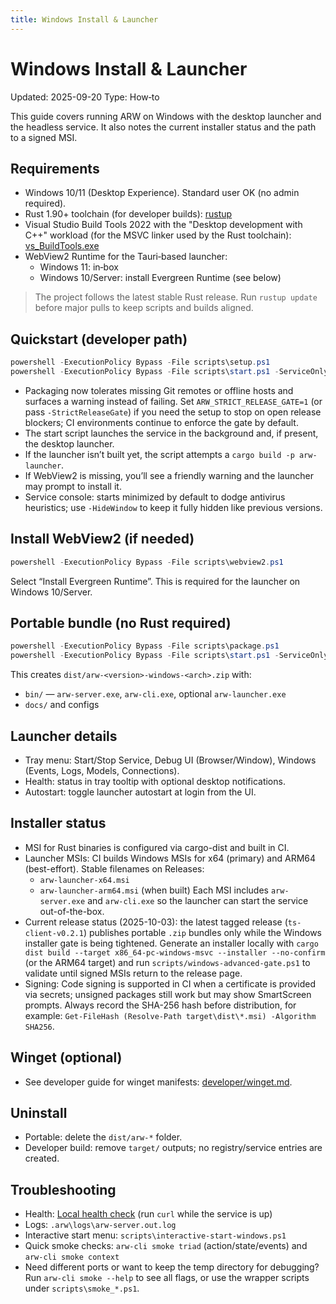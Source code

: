 ```yaml
---
title: Windows Install & Launcher
---
```


# Windows Install & Launcher
Updated: 2025-09-20
Type: How‑to

This guide covers running ARW on Windows with the desktop launcher and the headless service. It also notes the current installer status and the path to a signed MSI.

## Requirements

- Windows 10/11 (Desktop Experience). Standard user OK (no admin required).
- Rust 1.90+ toolchain (for developer builds): [rustup](https://rustup.rs)
- Visual Studio Build Tools 2022 with the "Desktop development with C++" workload (for the MSVC linker used by the Rust toolchain): [vs_BuildTools.exe](https://aka.ms/vs/17/release/vs_BuildTools.exe)
- WebView2 Runtime for the Tauri‑based launcher:
  - Windows 11: in‑box
  - Windows 10/Server: install Evergreen Runtime (see below)

> The project follows the latest stable Rust release. Run `rustup update` before major pulls to keep scripts and builds aligned.

## Quickstart (developer path)

```powershell
powershell -ExecutionPolicy Bypass -File scripts\setup.ps1
powershell -ExecutionPolicy Bypass -File scripts\start.ps1 -ServiceOnly -WaitHealth
```
- Packaging now tolerates missing Git remotes or offline hosts and surfaces a warning instead of failing. Set `ARW_STRICT_RELEASE_GATE=1` (or pass `-StrictReleaseGate`) if you need the setup to stop on open release blockers; CI environments continue to enforce the gate by default.
- The start script launches the service in the background and, if present, the desktop launcher.
- If the launcher isn’t built yet, the script attempts a `cargo build -p arw-launcher`.
- If WebView2 is missing, you’ll see a friendly warning and the launcher may prompt to install it.
- Service console: starts minimized by default to dodge antivirus heuristics; use `-HideWindow` to keep it fully hidden like
  previous versions.

## Install WebView2 (if needed)

```powershell
powershell -ExecutionPolicy Bypass -File scripts\webview2.ps1
```
Select “Install Evergreen Runtime”. This is required for the launcher on Windows 10/Server.

## Portable bundle (no Rust required)

```powershell
powershell -ExecutionPolicy Bypass -File scripts\package.ps1
powershell -ExecutionPolicy Bypass -File scripts\start.ps1 -ServiceOnly -UseDist -WaitHealth
```
This creates `dist/arw-<version>-windows-<arch>.zip` with:
- `bin/` — `arw-server.exe`, `arw-cli.exe`, optional `arw-launcher.exe`
- `docs/` and configs

## Launcher details

- Tray menu: Start/Stop Service, Debug UI (Browser/Window), Windows (Events, Logs, Models, Connections).
- Health: status in tray tooltip with optional desktop notifications.
- Autostart: toggle launcher autostart at login from the UI.

## Installer status

- MSI for Rust binaries is configured via cargo-dist and built in CI.
- Launcher MSIs: CI builds Windows MSIs for x64 (primary) and ARM64 (best-effort). Stable filenames on Releases:
  - `arw-launcher-x64.msi`
  - `arw-launcher-arm64.msi` (when built)
  Each MSI includes `arw-server.exe` and `arw-cli.exe` so the launcher can start the service out-of-the-box.
- Current release status (2025-10-03): the latest tagged release (`ts-client-v0.2.1`) publishes portable `.zip` bundles only while the Windows installer gate is being tightened. Generate an installer locally with `cargo dist build --target x86_64-pc-windows-msvc --installer --no-confirm` (or the ARM64 target) and run `scripts/windows-advanced-gate.ps1` to validate until signed MSIs return to the release page.
- Signing: Code signing is supported in CI when a certificate is provided via secrets; unsigned packages still work but may show SmartScreen prompts. Always record the SHA-256 hash before distribution, for example: `Get-FileHash (Resolve-Path target\dist\*.msi) -Algorithm SHA256`.

## Winget (optional)

- See developer guide for winget manifests: [developer/winget.md](../developer/winget.md).

## Uninstall

- Portable: delete the `dist/arw-*` folder.
- Developer build: remove `target/` outputs; no registry/service entries are created.

## Troubleshooting

- Health: [Local health check](http://127.0.0.1:8091/healthz) (run `curl` while the service is up)
- Logs: `.arw\logs\arw-server.out.log`
- Interactive start menu: `scripts\interactive-start-windows.ps1`
- Quick smoke checks: `arw-cli smoke triad` (action/state/events) and `arw-cli smoke context`
- Need different ports or want to keep the temp directory for debugging? Run `arw-cli smoke --help` to see all flags, or use the wrapper scripts under `scripts\smoke_*.ps1`.

